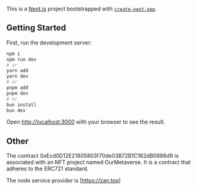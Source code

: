 This is a [Next.js](https://nextjs.org/) project bootstrapped with [`create-next-app`](https://github.com/vercel/next.js/tree/canary/packages/create-next-app).

## Getting Started

First, run the development server:

```bash
npm i
npm run dev
# or
yarn add
yarn dev
# or
pnpm add
pnpm dev
# or
bun install
bun dev
```

Open [http://localhost:3000](http://localhost:3000) with your browser to see the result.

## Other
The contract 0xEcd0D12E21805803f70de03B72B1C162dB0898d9 is associated with an NFT project named OurMetaverse. It is a contract that adheres to the ERC721 standard.

The node service provider is [https://zan.top]
